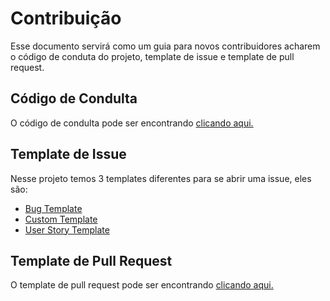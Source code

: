 # Contribuição

Esse documento servirá como um guia para novos contribuidores acharem o código de conduta do projeto, template de issue e template 
de pull request.

## Código de Condulta

O código de condulta pode ser encontrando [clicando aqui.](https://github.com/fga-eps-mds/2019.2-Vsign/blob/master/CODE_OF_CONDUCT.md)

## Template de Issue

Nesse projeto temos 3 templates diferentes para se abrir uma issue, eles são:
- [Bug Template](https://github.com/fga-eps-mds/2019.2-Vsign/blob/master/.github/ISSUE_TEMPLATE/bug-template.md)
- [Custom Template](https://github.com/fga-eps-mds/2019.2-Vsign/blob/master/.github/ISSUE_TEMPLATE/custom-template.md)
- [User Story Template](https://github.com/fga-eps-mds/2019.2-Vsign/blob/master/.github/ISSUE_TEMPLATE/us-template.md)

## Template de Pull Request

O template de pull request pode ser encontrando [clicando aqui.](https://github.com/fga-eps-mds/2019.2-Vsign/blob/master/.github/pull_request_template.md)
